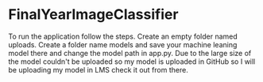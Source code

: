 # FinalYearImageClassifier
To run the application follow the steps. 
Create an empty folder named uploads.
Create a folder name models and save your machine leaning model there and change the model path in app.py.
Due to the large size of the model couldn't be uploaded so my model is uploaded in GitHub so I will be uploading my model in LMS check it out from there.
